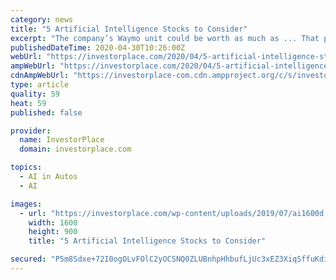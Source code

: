 ```yaml
---
category: news
title: "5 Artificial Intelligence Stocks to Consider"
excerpt: "The company’s Waymo unit could be worth as much as ... That puts it at the top of the heap among artificial intelligence stocks. Nvidia (NASDAQ:NVDA) is the pioneer of GPUs (Graphics Processing ..."
publishedDateTime: 2020-04-30T10:26:00Z
webUrl: "https://investorplace.com/2020/04/5-artificial-intelligence-stocks-to-consider/"
ampWebUrl: "https://investorplace.com/2020/04/5-artificial-intelligence-stocks-to-consider/amp/"
cdnAmpWebUrl: "https://investorplace-com.cdn.ampproject.org/c/s/investorplace.com/2020/04/5-artificial-intelligence-stocks-to-consider/amp/"
type: article
quality: 59
heat: 59
published: false

provider:
  name: InvestorPlace
  domain: investorplace.com

topics:
  - AI in Autos
  - AI

images:
  - url: "https://investorplace.com/wp-content/uploads/2019/07/ai1600d.jpg"
    width: 1600
    height: 900
    title: "5 Artificial Intelligence Stocks to Consider"

secured: "P5m8Sdxe+72I0ogOLvFOlC2yOCSNQ0ZLUBnhpHhbufLjUc3xEZ3XiqSffuKdiEsVG5r5At4XKlIpA6+l7GFfaZnn6Do/vMkAg5VvkZxibSTwS8kT+FbHBRvUBYqK9uLqYwGvtHzyKrQ+J9JY1SBQezAFpPnwC9Obd1r0zLxT/hCinxyxJ6r7CTvsFyYjBtojWrHzE7II87lVUaT5mm1APfZ/vjwSPrHI79q94GijaIIyVd78/ovmXFztpd5/4v5R9kGk8wOglvD66rjY5zp/jEHIzT1gwQNGebG7PV2BKGpE1ats936FfnDSzIBb0vBf;VxryXFxvm/mkOKISRO99+A=="
---
```


